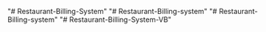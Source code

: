 "# Restaurant-Billing-System" 
"# Restaurant-Billing-system" 
"# Restaurant-Billing-system" 
"# Restaurant-Billing-System-VB" 
